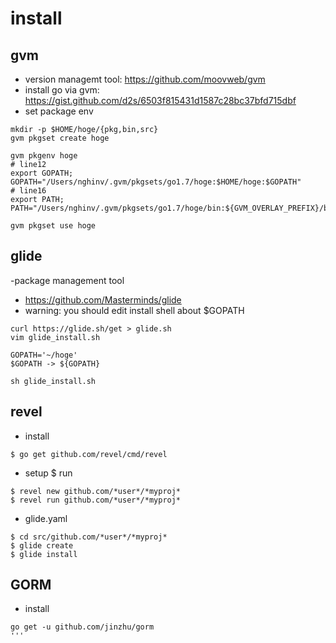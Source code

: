 # install

## gvm

- version managemt tool: https://github.com/moovweb/gvm
- install go via gvm: https://gist.github.com/d2s/6503f815431d1587c28bc37bfd715dbf
- set package env
```
mkdir -p $HOME/hoge/{pkg,bin,src}
gvm pkgset create hoge

gvm pkgenv hoge
# line12
export GOPATH; GOPATH="/Users/nghinv/.gvm/pkgsets/go1.7/hoge:$HOME/hoge:$GOPATH"
# line16
export PATH; PATH="/Users/nghinv/.gvm/pkgsets/go1.7/hoge/bin:${GVM_OVERLAY_PREFIX}/bin:$HOME/hoge/bin:${PATH}"

gvm pkgset use hoge
```

## glide

-package management tool
- https://github.com/Masterminds/glide
- warning: you should edit install shell about $GOPATH
```
curl https://glide.sh/get > glide.sh
vim glide_install.sh

GOPATH='~/hoge'
$GOPATH -> ${GOPATH}

sh glide_install.sh
```

## revel

- install
```
$ go get github.com/revel/cmd/revel
```
- setup $ run
```
$ revel new github.com/*user*/*myproj*
$ revel run github.com/*user*/*myproj*
```

- glide.yaml
```
$ cd src/github.com/*user*/*myproj*
$ glide create
$ glide install
```

## GORM

- install
```
go get -u github.com/jinzhu/gorm
'''

